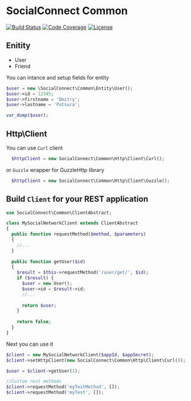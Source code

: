 SocialConnect Common
====================
[![Build Status](http://img.shields.io/travis/SocialConnect/common.svg?style=flat)](https://travis-ci.org/SocialConnect/common)
[![Code Coverage](http://img.shields.io/coveralls/SocialConnect/common.svg?style=flat)](https://coveralls.io/r/SocialConnect/common)
[![License](http://img.shields.io/packagist/l/SocialConnect/common.svg?style=flat)](https://packagist.org/packages/socialconnect/common)

## Enitity

+ User
+ Friend

You can intance and setup fields for entity

```php
$user = new \SocialConnect\Common\Entity\User();
$user->id = 12345;
$user->firstname = 'Dmitry';
$user->lastname = 'Patsura';

var_dump($user);
```

## Http\Client

You can use `Curl` client

```php
  $httpClient = new SocialConnect\Common\Http\Client\Curl();
```

or `Guzzle` wrapper for GuzzleHttp library

```php
  $httpClient = new SocialConnect\Common\Http\Client\Guzzle();
```

## Build `Client` for your REST application

```php
use SocialConnect\Common\ClientAbstract;

class MySocialNetworkClient extends ClientAbstract
{
  public function requestMethod($method, $parameters)
  {
    //...
  }
  
  public function getUser($id)
  {
    $result = $this->requestMethod('/user/get/', $id);
    if ($result) {
      $user = new User();
      $user->id = $result->id;
      //...
      
      return $user;
    }
    
    return false;
  }
}
```

Next you can use it

```php
$client = new MySocialNetworkClient($appId, $appSecret);
$client->setHttpClient(new SocialConnect\Common\Http\Client\Curl());

$user = $client->getUser(1);

//Custom rest methods
$client->requestMethod('myTestMethod', []);
$client->requestMethod('myTest', []);
```
